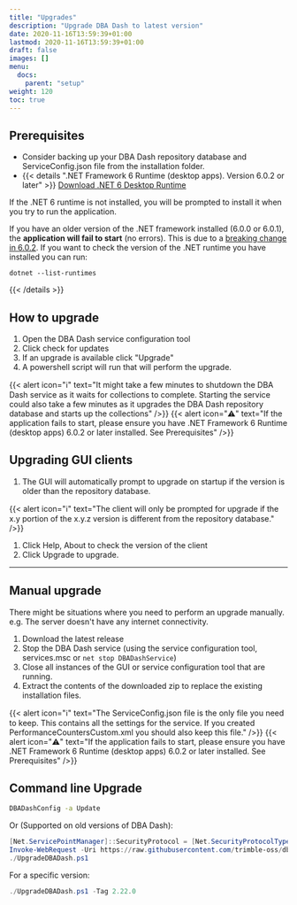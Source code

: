 ```yaml
---
title: "Upgrades"
description: "Upgrade DBA Dash to latest version"
date: 2020-11-16T13:59:39+01:00
lastmod: 2020-11-16T13:59:39+01:00
draft: false
images: []
menu:
  docs:
    parent: "setup"
weight: 120
toc: true
---
```

## Prerequisites

* Consider backing up your DBA Dash repository database and ServiceConfig.json file from the installation folder.
* {{< details ".NET Framework 6 Runtime (desktop apps).  Version 6.0.2 or later" >}}
[Download .NET 6 Desktop Runtime](https://dotnet.microsoft.com/en-us/download/dotnet/6.0/runtime)

If the .NET 6 runtime is not installed, you will be prompted to install it when you try to run the application.  

If you have an older version of the .NET framework installed (6.0.0 or 6.0.1), the **application will fail to start** (no errors).  This is due to a [breaking change in 6.0.2](https://github.com/trimble-oss/dba-dash/issues/42).  If you want to check the version of the .NET runtime you have installed you can run:

`dotnet --list-runtimes`

{{< /details >}}

## How to upgrade

1. Open the DBA Dash service configuration tool
2. Click check for updates
3. If an upgrade is available click "Upgrade"
4. A powershell script will run that will perform the upgrade.  

{{< alert icon="ℹ️" text="It might take a few minutes to shutdown the DBA Dash service as it waits for collections to complete.  Starting the service could also take a few minutes as it upgrades the DBA Dash repository database and starts up the collections" />}}
{{< alert icon="⚠️" text="If the application fails to start, please ensure you have .NET Framework 6 Runtime (desktop apps) 6.0.2 or later installed.  See Prerequisites" />}}

## Upgrading GUI clients

1. The GUI will automatically prompt to upgrade on startup if the version is older than the repository database.
   
{{< alert icon="ℹ️" text="The client will only be prompted for upgrade if the x.y portion of the x.y.z version is different from the repository database." />}}

1. Click Help, About to check the version of the client
2. Click Upgrade to upgrade.


---
## Manual upgrade

There might be situations where you need to perform an upgrade manually.  e.g. The server doesn't have any internet connectivity.

1. Download the latest release
2. Stop the DBA Dash service (using the service configuration tool, services.msc or `net stop DBADashService`)
3. Close all instances of the GUI or service configuration tool that are running.
4. Extract the contents of the downloaded zip to replace the existing installation files.

{{< alert icon="ℹ️" text="The ServiceConfig.json file is the only file you need to keep.  This contains all the settings for the service. If you created PerformanceCountersCustom.xml you should also keep this file." />}}
{{< alert icon="⚠️" text="If the application fails to start, please ensure you have .NET Framework 6 Runtime (desktop apps) 6.0.2 or later installed.  See Prerequisites" />}}

## Command line Upgrade

```cmd
DBADashConfig -a Update
```

Or (Supported on old versions of DBA Dash):

```powershell
[Net.ServicePointManager]::SecurityProtocol = [Net.SecurityProtocolType]::Tls12
Invoke-WebRequest -Uri https://raw.githubusercontent.com/trimble-oss/dba-dash/main/Scripts/UpgradeDBADash.ps1 -OutFile UpgradeDBADash.ps1
./UpgradeDBADash.ps1
```

For a specific version:
```powershell
./UpgradeDBADash.ps1 -Tag 2.22.0
```